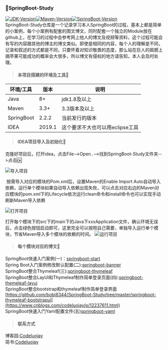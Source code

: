 ###   :triangular_flag_on_post:SpringBoot-Study
[![JDK-Version](https://img.shields.io/badge/JDK-1.8+-blue)]()[![Maven-Version](https://img.shields.io/badge/Maven-3.3+-blue)]()[![SpringBoot-Version](https://img.shields.io/badge/SpringBoot-2.2.2-blue)]()<br>
​		SpringBoot-Study仓库是一个记录学习本人SpringBoot的过程，基本上都是简单的小案例，每个小案例有配套的图文博文，同时配套一个独立的Module放在github上，在学习的过程中会参考网上他人的博文及视频等资料，这个过程可能会有写的内容跟其他的博主的博文类似。即使是相同的内容，每个人的理解是不同，记录和叙述的方式都是不同，只要怀着对知识敬畏的态度，那么站在巨人的肩膀上摘苹果可能成功的概率会大很多，所以博文有侵权的地方请告知，本人会及时处理。

> #### 本项目搭建的环境及工具🚀

| 环境/工具  | 版本   | 说明                            |
| ---------- | ------ | ------------------------------- |
| Java       | 8+     | jdk1.8及以上                    |
| Maven      | 3.3+   | 3.3版本及以上                   |
| SpringBoot | 2.2.2  | 当前发行的版本                  |
| IDEA       | 2019.1 | 这个要求不大也可以用eclipse工具 |

> #### IDEA项目导入及初始化🎫

​		克隆好项目后，打开idea，点击File-->Open..-->找到SpringBoot-Study文件夹-->点击🆗

![导入项目](https://bobi-1258060032.cos.ap-chengdu.myqcloud.com/SpringBoot-Study/SpringBoot-Study-ImportStudy.png)

​		按需导入对应的模块的Pom.xml后，设置Maven的Enable Import Auto自动导入依赖，运行单个模块如果自动导入依赖出现失败，可以点击对应右边的Maven对应模块的pom.xml下的Lifecycle依次运行clean命令和install命令也可以实现手动刷新Maven导入依赖

![打开项目](https://bobi-1258060032.cos.ap-chengdu.myqcloud.com/SpringBoot-Study/SpringBoot-Study-OpenStudy.png)

​		打开每个模块下的src下的main下的Java下xxxApplication文件，确认环境无误后，点击绿色按钮启动即可，这里完全可以按照自己需要，单独导入运行单个模块，节省Maven导入多个模块的依赖的时间。
![运行项目](https://bobi-1258060032.cos.ap-chengdu.myqcloud.com/SpringBoot-Study/SpringBoot-Study-RunStudy.png)
>#### 每个模块对应的博文🔗

SpringBoot快速入门案例(一)：[springboot-start]( https://www.cnblogs.com/codeluojay/p/12075174.html )<br>
Spring Boot入门案例修改默认配置(二):[springboot-banner](https://www.cnblogs.com/codeluojay/p/12080997.html)<br>
SpringBoot整合Thymeleaf(三):[springboot-thymeleaf](https://www.cnblogs.com/codeluojay/p/12105125.html)<br>
SpringBoot整合LayUI和Thymeleaf制作简单登录页面(四):[springboot-themeleaf-layui](https://www.cnblogs.com/codeluojay/p/12235038.html)<br>
SpringBoot整合bootstrap和thymeleaf制作简单登录界面[https://github.com/bobi8344/SpringBoot-Study/tree/master/springboot-thymeleaf-bootstrapui](https://www.cnblogs.com/codeluojay/p/12237611.html)<br>
SpringBoot快速入门Yaml配置文件(五)[springboot-yaml](https://www.cnblogs.com/codeluojay/p/12387519.html)<br>
>#### 联系方式
博客园:[Codeluojay](https://www.cnblogs.com/codeluojay/)<br>
简书:[Codeluojay](https://www.jianshu.com/u/f9fc25bef75c)<br>
